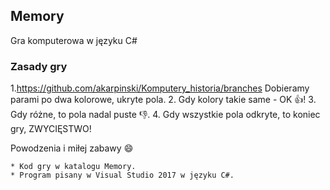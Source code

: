 ## Memory
Gra komputerowa w języku C#

### Zasady gry
1.https://github.com/akarpinski/Komputery_historia/branches Dobieramy parami po dwa kolorowe, ukryte pola.
2. Gdy kolory takie same - OK :thumbsup:!
3. Gdy różne, to pola nadal puste :-1:.
4. Gdy wszystkie pola odkryte, to koniec gry, ZWYCIĘSTWO!

Powodzenia i miłej zabawy :smile:

```
* Kod gry w katalogu Memory.
* Program pisany w Visual Studio 2017 w języku C#.
```
